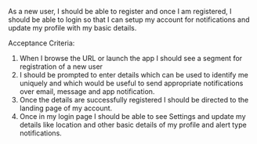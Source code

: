 
As a new user, I should be able to register and once I am registered, I should be able to login so that I can setup my account for notifications and update my profile with my basic details.

Acceptance Criteria:

1.  When I browse the URL or launch the app I should see a segment for registration of a new user
2.  I should be prompted to enter details which can be used to identify me uniquely and which would be useful to send appropriate notifications over email, message and app notification.
3. Once the details are successfully registered I should be directed to the landing page of my account.
4. Once in my login page I should be able to see Settings and update my details like location and  other basic details of my profile and alert type notifications.
